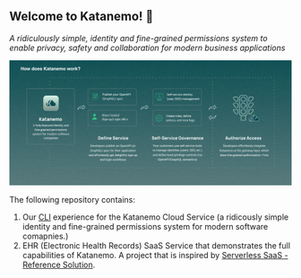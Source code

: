 Welcome to Katanemo! 🚀
---------------
*A ridiculously simple, identity and fine-grained permissions system to enable privacy, safety and collaboration for modern business applications*

<img src="https://github.com/katanemo/katanemo-aaa/blob/main/kataneno-how-it-works.png?raw=true" width="800">

The following repository contains: 

1. Our [CLI](https://github.com/katanemo/katanemo-aaa/blob/main/cli/bin/katutil) experience for the Katanemo Cloud Service (a ridicously simple identity and fine-grained permissions system for modern software comapnies.)
2. EHR (Electronic Health Records) SaaS Service that demonstrates the full capabilities of Katanemo. A project that is inspired by [Serverless SaaS - Reference Solution](https://github.com/aws-samples/aws-saas-factory-ref-solution-serverless-saas).
